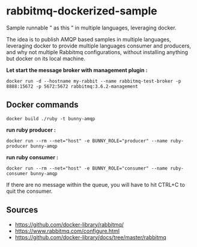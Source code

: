 # rabbitmq-dockerized-sample
Sample runnable " as this " in multiple languages, leveraging docker.

The idea is to publish AMQP based samples in multiple languages, leveraging docker to provide multiple languages consumer and producers, and why not multiple Rabbitmq configurations, without installing anything but docker on its local machine.

**Let start the message broker with management plugin :**
```
docker run -d --hostname my-rabbit --name rabbitmq-test-broker -p 8888:15672 -p 5672:5672 rabbitmq:3.6.2-management
```
## Docker commands
```
docker build ./ruby -t bunny-amqp
```

**run ruby producer :**
```
docker run --rm --net="host" -e BUNNY_ROLE="producer" --name ruby-producer bunny-amqp
```

**run ruby consumer :**
```
docker run --rm --net="host" -e BUNNY_ROLE="consumer" --name ruby-consumer bunny-amqp
```

If there are no message within the queue, you will have to hit CTRL+C to quit the consumer.

## Sources
* https://github.com/docker-library/rabbitmq/
* https://www.rabbitmq.com/configure.html
* https://github.com/docker-library/docs/tree/master/rabbitmq

